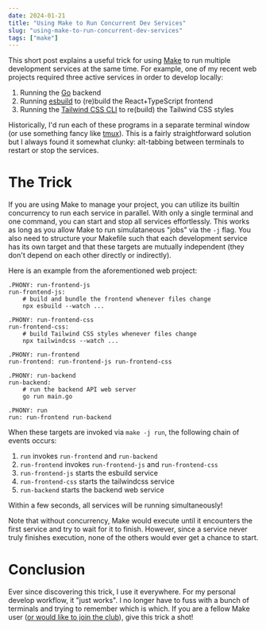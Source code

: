 ```yaml
---
date: 2024-01-21
title: "Using Make to Run Concurrent Dev Services"
slug: "using-make-to-run-concurrent-dev-services"
tags: ["make"]
---
```


This short post explains a useful trick for using [Make](<https://en.wikipedia.org/wiki/Make_(software)>) to run multiple development services at the same time.
For example, one of my recent web projects required three active services in order to develop locally:

1. Running the [Go](https://go.dev/) backend
2. Running [esbuild](https://esbuild.github.io/) to (re)build the React+TypeScript frontend
3. Running the [Tailwind CSS CLI](https://tailwindcss.com/blog/standalone-cli) to re(build) the Tailwind CSS styles

Historically, I'd run each of these programs in a separate terminal window (or use something fancy like [tmux](https://github.com/tmux/tmux/wiki)).
This is a fairly straightforward solution but I always found it somewhat clunky: alt-tabbing between terminals to restart or stop the services.

# The Trick

If you are using Make to manage your project, you can utilize its builtin concurrency to run each service in parallel.
With only a single terminal and one command, you can start and stop all services effortlessly.
This works as long as you allow Make to run simulataneous "jobs" via the `-j` flag.
You also need to structure your Makefile such that each development service has its own target and that these targets are mutually independent (they don't depend on each other directly or indirectly).

Here is an example from the aforementioned web project:

```make
.PHONY: run-frontend-js
run-frontend-js:
	# build and bundle the frontend whenever files change
	npx esbuild --watch ...

.PHONY: run-frontend-css
run-frontend-css:
	# build Tailwind CSS styles whenever files change
	npx tailwindcss --watch ...

.PHONY: run-frontend
run-frontend: run-frontend-js run-frontend-css

.PHONY: run-backend
run-backend:
	# run the backend API web server
	go run main.go

.PHONY: run
run: run-frontend run-backend
```

When these targets are invoked via `make -j run`, the following chain of events occurs:

1. `run` invokes `run-frontend` and `run-backend`
2. `run-frontend` invokes `run-frontend-js` and `run-frontend-css`
3. `run-frontend-js` starts the esbuild service
4. `run-frontend-css` starts the tailwindcss service
5. `run-backend` starts the backend web service

Within a few seconds, all services will be running simultaneously!

Note that without concurrency, Make would execute until it encounters the first service and try to wait for it to finish.
However, since a service never truly finishes execution, none of the others would ever get a chance to start.

# Conclusion

Ever since discovering this trick, I use it everywhere.
For my personal develop workflow, it "just works".
I no longer have to fuss with a bunch of terminals and trying to remember which is which.
If you are a fellow Make user ([or would like to join the club](/posts/implementing-make-in-go/)), give this trick a shot!
